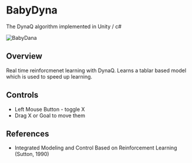 # BabyDyna

The DynaQ algorithm implemented in Unity / c#

![BabyDana](Images/BabyDyna.gif)

## Overview

Real time reinforcmenet learning with DynaQ. Learns a tablar based model which is used to speed up learning.

## Controls

- Left Mouse Button - toggle X
- Drag X or Goal to move them

## References

- Integrated Modeling and Control Based on Reinforcement Learning (Sutton, 1990)
